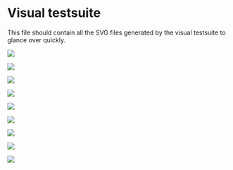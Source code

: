 # Visual testsuite

This file should contain all the SVG files generated by the visual testsuite to
glance over quickly.

![](billard_rectangular.svg)

![](billard_rectangular_hole.svg)

![](billard_lambda.svg)

![](billard_broken_table.svg)

![](intersection.svg)

![](mirror.svg)

![](mirror2.svg)

![](reflection.svg)

![](simple_operations.svg)
